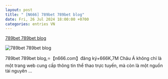 ```yaml
---
layout: post
title: " [N666] 789bet 789bet blog"
date: Fri, 26 Jul 2024 18:00:00 +0700
categories: entries VN
---
```

[789bet 789bet blog](http://sotnmt.hanoi.gov.vn/?soft=24-07-27-3o2lxyx0KUOTA4D.html)

![789bet 789bet blog](http://sotnmt.hanoi.gov.vn/templates/atomic/favicon.ico)

789bet 789bet blog,⭐️【n666.com】đăng ký+666K,7M Châu Á không chỉ là một trang web cung cấp thông tin thể thao trực tuyến, mà còn là một nguồn tài nguyên ...

